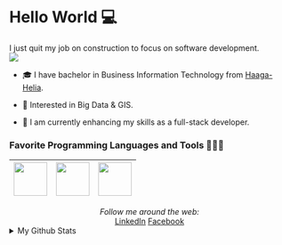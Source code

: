 # Hello World 💻

I just quit my job on construction to focus on software development.  
![](https://raw.githubusercontent.com/elarsaks/elarsaks/master/imgages/1*wwSHyk3f6huruTglVgl-Yw.gif)

- 🎓 I have bachelor in Business Information Technology from [Haaga-Helia](https://www.haaga-helia.fi/en).

- 🤔 Interested in Big Data & GIS.

- 🌱 I am currently enhancing my skills as a full-stack developer.

### Favorite Programming Languages and Tools 🔭🚀🔥

| <img src="https://raw.githubusercontent.com/elarsaks/elarsaks/master/imgages/vue.png" width=60> | <img src="https://raw.githubusercontent.com/elarsaks/elarsaks/master/imgages/node.png" width=60> | <img src="https://raw.githubusercontent.com/elarsaks/elarsaks/master/imgages/vscode.png" width=60> |
| :---------------------------------------------------------------------------------------------: | :----------------------------------------------------------------------------------------------: | :------------------------------------------------------------------------------------------------: |

<div align="center">
<i>Follow me around the web:</i><br>
  <a target="_blank" href="https://www.linkedin.com/in/elarsaks/">LinkedIn</a> <a target="_blank" href="https://www.facebook.com/elarsaks/">Facebook</a>
</div>

<details>
  <summary>My Github Stats</summary>
  <br>
<p align="center">
<img align="center" src="https://github-readme-stats.vercel.app/api?username=elarsaks&&show_icons=true&title_color=c095e3&icon_color=95dfe3&text_color=ffffff&bg_color=231f20" alt="Sabbir's Github Stats" alt="Sabbir's Github Status" />
</p>

</details>
